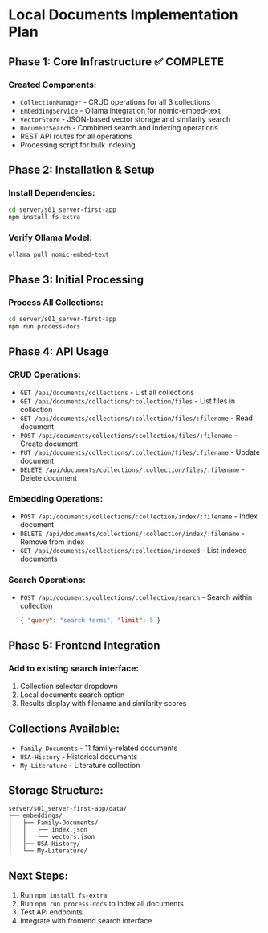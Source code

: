 # Local Documents Implementation Plan

## Phase 1: Core Infrastructure ✅ COMPLETE

### Created Components:
- `CollectionManager` - CRUD operations for all 3 collections
- `EmbeddingService` - Ollama integration for nomic-embed-text
- `VectorStore` - JSON-based vector storage and similarity search
- `DocumentSearch` - Combined search and indexing operations
- REST API routes for all operations
- Processing script for bulk indexing

## Phase 2: Installation & Setup

### Install Dependencies:
```bash
cd server/s01_server-first-app
npm install fs-extra
```

### Verify Ollama Model:
```bash
ollama pull nomic-embed-text
```

## Phase 3: Initial Processing

### Process All Collections:
```bash
cd server/s01_server-first-app
npm run process-docs
```

## Phase 4: API Usage

### CRUD Operations:
- `GET /api/documents/collections` - List all collections
- `GET /api/documents/collections/:collection/files` - List files in collection
- `GET /api/documents/collections/:collection/files/:filename` - Read document
- `POST /api/documents/collections/:collection/files/:filename` - Create document
- `PUT /api/documents/collections/:collection/files/:filename` - Update document
- `DELETE /api/documents/collections/:collection/files/:filename` - Delete document

### Embedding Operations:
- `POST /api/documents/collections/:collection/index/:filename` - Index document
- `DELETE /api/documents/collections/:collection/index/:filename` - Remove from index
- `GET /api/documents/collections/:collection/indexed` - List indexed documents

### Search Operations:
- `POST /api/documents/collections/:collection/search` - Search within collection
  ```json
  { "query": "search terms", "limit": 5 }
  ```

## Phase 5: Frontend Integration

### Add to existing search interface:
1. Collection selector dropdown
2. Local documents search option
3. Results display with filename and similarity scores

## Collections Available:
- `Family-Documents` - 11 family-related documents
- `USA-History` - Historical documents
- `My-Literature` - Literature collection

## Storage Structure:
```
server/s01_server-first-app/data/
├── embeddings/
│   ├── Family-Documents/
│   │   ├── index.json
│   │   └── vectors.json
│   ├── USA-History/
│   └── My-Literature/
```

## Next Steps:
1. Run `npm install fs-extra`
2. Run `npm run process-docs` to index all documents
3. Test API endpoints
4. Integrate with frontend search interface